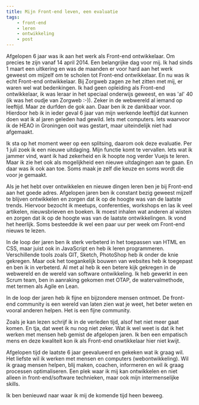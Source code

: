 ```yaml
---
title: Mijn Front-end leven, een evaluatie
tags: 
    - front-end
    - leren
    - ontwikkeling
    - post
---
```



Afgelopen 6 jaar was ik aan het werk als Front-end ontwikkelaar. Om precies te zijn vanaf 14 april 2014. Een belangrijke dag voor mij. Ik had sinds 1 maart een uitkering en was de maanden er voor 
hard aan het werk geweest om mijzelf om te scholen tot Front-end ontwikkelaar. En nu was ik echt Front-end ontwikkelaar. 
Bij Zorgweb zagen ze het zitten met mij, er waren wel wat bedenkingen. Ik had geen opleiding als Front-end ontwikkelaar, ik was leraar in het speciaal onderwijs geweest, en was 'al' 40 (ik was het oudje van Zorgweb :-)). Zeker in de webwereld al iemand op leeftijd.
Maar ze durfden de gok aan. Daar ben ik ze dankbaar voor. Hierdoor heb ik in ieder geval 6 jaar van mijn werkende leeftijd dat kunnen doen wat ik al jaren geleden had gewild. Iets met computers. 
Iets waarvoor ik de HEAO in Groningen ooit was gestart, maar uiteindelijk niet had afgemaakt.

Ik sta op het moment weer op een splitsing, daarom ook deze evaluatie. Per 1 juli zoek ik een nieuwe uitdaging. Mijn functie komt te vervallen. Iets wat ik jammer vind, want ik had zekerheid en ik hoopte nog verder Vuejs te leren. 
Maar ik zie het ook als mogelijkheid een nieuwe uitdagingen aan te gaan. En daar was ik ook aan toe. Soms maak je zelf die keuze en soms wordt die voor je gemaakt.

Als je het hebt over ontwikkelen en nieuwe dingen leren ben je bij Front-end aan het goede adres. Afgelopen jaren ben ik constant bezig geweest mijzelf te blijven ontwikkelen en zorgen dat ik op de hoogte was van de laatste trends.
Hiervoor bezocht ik meetups, conferenties, workshops en las ik veel artikelen, nieuwsbrieven en boeken. Ik moest inhalen wat anderen al wisten en zorgen dat ik op de hoogte was van de laatste ontwikkelingen. 
Ik vond het heerlijk. Soms besteedde ik wel een paar uur per week om Front-end nieuws te lezen. 

In de loop der jaren ben ik sterk verbeterd in het toepassen van HTML en CSS, maar juist ook in JavaScript en heb ik leren programmeren. Verschillende tools zoals GIT, Sketch, PhotoShop heb ik onder de knie gekregen. 
Maar ook het toegankelijk bouwen van websites heb ik toegepast en ben ik in verbeterd. Al met al heb ik een betere kijk gekregen in de webwereld en de wereld van software ontwikkeling.
Ik heb gewerkt in een Scrum team, ben in aanraking gekomen met OTAP, de watervalmethode, met termen als Agile en Lean. 

In de loop der jaren heb ik fijne en bijzondere mensen ontmoet. De front-end community is een wereld van laten zien wat je weet, het beter weten en vooral anderen helpen. 
Het is een fijne community. 

Zoals je kan lezen schrijf ik in de verleden tijd, alsof het niet meer gaat komen. En tja, dat weet ik nu nog niet zeker. Wat ik wel weet is dat ik het werken met mensen heb gemist de afgelopen jaren. 
Ik ben een empatisch mens en deze kwaliteit kon ik als Front-end onwtikkelaar hier niet kwijt. 

Afgelopen tijd de laatste 6 jaar geevalueerd en gekeken wat ik graag wil. Het liefste wil ik werken met mensen en computers (webontwikkeling). Wil ik graag mensen helpen, blij maken, coachen, informeren en wil ik graag processen optimaliseren. Een plek waar ik mij kan ontwikkelen en niet alleen in front-end/software technieken, maar ook mijn intermenselijke skills.

Ik ben benieuwd naar waar ik mij de komende tijd heen beweeg.